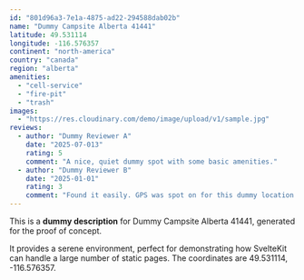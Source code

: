 ```yaml
---
id: "801d96a3-7e1a-4875-ad22-294588dab02b"
name: "Dummy Campsite Alberta 41441"
latitude: 49.531114
longitude: -116.576357
continent: "north-america"
country: "canada"
region: "alberta"
amenities:
  - "cell-service"
  - "fire-pit"
  - "trash"
images:
  - "https://res.cloudinary.com/demo/image/upload/v1/sample.jpg"
reviews:
  - author: "Dummy Reviewer A"
    date: "2025-07-013"
    rating: 5
    comment: "A nice, quiet dummy spot with some basic amenities."
  - author: "Dummy Reviewer B"
    date: "2025-01-01"
    rating: 3
    comment: "Found it easily. GPS was spot on for this dummy location."
---
```


This is a **dummy description** for Dummy Campsite Alberta 41441, generated for the proof of concept.

It provides a serene environment, perfect for demonstrating how SvelteKit can handle a large number of static pages. The coordinates are 49.531114, -116.576357.
